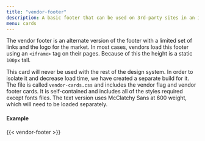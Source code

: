 ```yaml
---
title: "vendor-footer"
description: A basic footer that can be used on 3rd-party sites in an iframe.
menu: cards
---
```


The vendor footer is an alternate version of the footer with a limited set of links and the logo for the market. In most cases, vendors load this footer using an `<iframe>` tag on their pages. Because of this the height is a static `100px` tall.

This card will never be used with the rest of the design system. In order to isolate it and decrease load time, we have created a separate build for it. The file is called `vendor-cards.css` and includes the vendor flag and vendor footer cards. It is self-contained and includes all of the styles required except fonts files. The text version uses McClatchy Sans at 600 weight, which will need to be loaded separately.

<link rel="stylesheet" href="/css/cards/vendor-cards.css">

#### Example

<div class="zone">
{{< vendor-footer >}}
</div>
